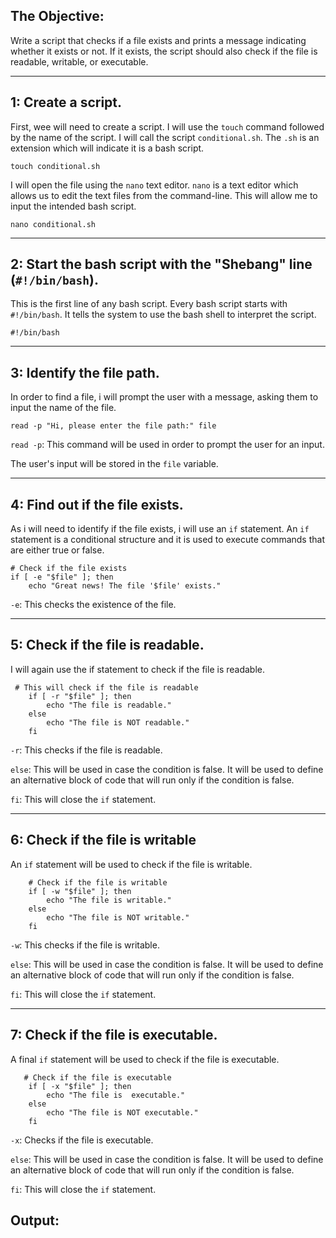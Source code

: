 ## The Objective: 
Write a script that checks if a file exists and prints a message indicating whether it exists or not. If it exists, the script should also check if the file is readable, writable, or executable.

---

## 1: Create a script.
First, wee will need to create a script. I will use the `touch` command followed by the name of the script. I will call the script `conditional.sh`. The `.sh` is an extension which will indicate it is a bash script.
```
touch conditional.sh
```
I will open the file using the `nano` text editor. `nano` is a text editor which allows us to edit the text files from the command-line. This will allow me to input the intended bash script.
```
nano conditional.sh
```


---
## 2: Start the bash script with the "Shebang" line (`#!/bin/bash`).
This is the first line of any bash script. Every bash script starts with `#!/bin/bash`. It tells the system to use the bash shell to interpret the script. 
```
#!/bin/bash
```
---

## 3: Identify the file path.
In order to find a file, i will prompt the user with a message, asking them to input the name of the file.
```
read -p "Hi, please enter the file path:" file
```
`read -p`: This command will be used in order to prompt the user for an input.

The user's input will be stored in the `file` variable.

---

## 4: Find out if the file exists.
As i will need to identify if the file exists, i will use an `if` statement. An `if` statement is a conditional structure and it is used to execute commands that are either true or false.
```
# Check if the file exists
if [ -e "$file" ]; then
    echo "Great news! The file '$file' exists."
```

`-e`: This checks the existence of the file.

---

## 5: Check if the file is readable.
I will again use the if statement to check if the file is readable.
```
 # This will check if the file is readable
    if [ -r "$file" ]; then
        echo "The file is readable."
    else
        echo "The file is NOT readable."
    fi

```
`-r`: This checks if the file is readable.

`else`: This will be used in case the condition is false. It will be used to define an alternative block of code that will run only if the condition is false.

`fi`: This will close the `if` statement.

---

## 6: Check if the file is writable
An `if` statement will be used to check if the file is writable.

```
    # Check if the file is writable
    if [ -w "$file" ]; then
        echo "The file is writable."
    else
        echo "The file is NOT writable."
    fi
```

`-w`: This checks if the file is writable.

`else`: This will be used in case the condition is false. It will be used to define an alternative block of code that will run only if the condition is false.

`fi`: This will close the `if` statement.

---

## 7: Check if the file is executable.
A final `if` statement will be used to check if the file is executable.
```
   # Check if the file is executable
    if [ -x "$file" ]; then
        echo "The file is  executable."
    else
        echo "The file is NOT executable."
    fi

```
`-x`: Checks if the file is executable. 

`else`: This will be used in case the condition is false. It will be used to define an alternative block of code that will run only if the condition is false.

`fi`: This will close the `if` statement.



## Output: 


```
